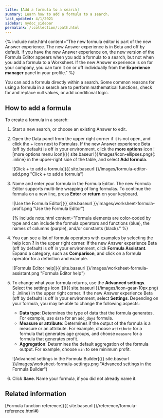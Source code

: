 ```yaml
---
title: [Add a formula to a search]
summary: Learn how to add a formula to a search.
last_updated: 4/1/2021
sidebar: mydoc_sidebar
permalink: /:collection/:path.html
---
```

{% include note.html content="The new formula editor is part of the new Answer experience. The new Answer experience is in Beta and off by default. If you have the new Answer experience on, the new version of the Formula Editor appears when you add a formula to a search, but not when you add a formula to a Worksheet. If the new Answer experience is on for your company, you can turn it on or off individually from the <strong>Experience manager</strong> panel in your profile." %}

You can add a formula directly within a search. Some common reasons for using a formula in a search are to perform mathematical functions, check for and replace null values, or add conditional logic.

## How to add a formula

To create a formula in a search:

1. Start a new search, or choose an existing Answer to edit.

3. Open the Data panel from the upper right corner if it is not open, and click the + icon next to Formulas. If the new Answer experience <span class="badge badge-update">Beta</span> (off by default) is off in your environment, click the **more options** icon ![more options menu icon]({{ site.baseurl }}/images/icon-ellipses.png){: .inline} in the upper-right side of the table, and select **Add formula**.

    ![Click + to add a formula]({{ site.baseurl }}/images/formula-editor-add.png "Click + to add a formula")

4. Name and enter your formula in the Formula Editor. The new Formula Editor supports multi-line wrapping of long formulas. To continue the formula on a new line, press **Enter** or **return** on your keyboard.

    ![Use the Formula Editor]({{ site.baseurl }}/images/worksheet-formula-profit.png "Use the Formula Editor")

    {% include note.html content="Formula elements are color-coded by type and can include the formula operators and functions (blue), the names of columns (purple), and/or constants (black)." %}

5.  You can see a list of formula operators with examples by selecting the help icon **?** in the upper right corner. If the new Answer experience <span class="badge badge-update">Beta</span> (off by default) is off in your environment, click **Formula Assistant**. Expand a category, such as **Comparison**, and click on a formula operator for a definition and example.

    ![Formula Editor help]({{ site.baseurl }}/images/worksheet-formula-assistant.png "Formula Editor help")

6. To change what your formula returns, use the **Advanced settings**. Select the settings icon ![]({{ site.baseurl }}/images/icon-gear-10px.png){: .inline} in the upper right corner. If the new Answer experience <span class="badge badge-update">Beta</span> (off by default) is off in your environment, select **Settings**. Depending on your formula, you may be able to change the following aspects:

    -   **Data type**: Determines the type of data that the formula generates. For example, use `date` for an `add_days` formula.
    -   **Measure or attribute**: Determines if the output of the formula is a measure or an attribute. For example, choose `attribute` for a formula that generates age groups, and choose `measure` for a formula that generates profit.
    -   **Aggregation**: Determines the default aggregation of the formula output. For example, choose `min` to see minimum profit.

    ![Advanced settings in the Formula Builder]({{ site.baseurl }}/images/worksheet-formula-settings.png "Advanced settings in the Formula Builder")

7. Click **Save**. Name your formula, if you did not already name it.

## Related information  

[Formula function reference]({{ site.baseurl }}/reference/formula-reference.html#)
